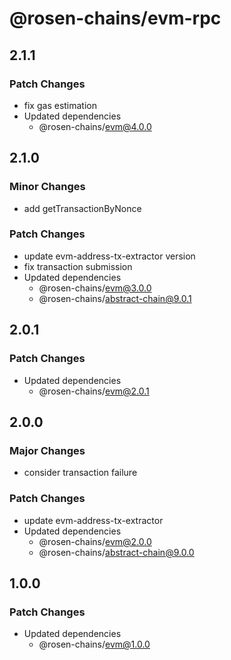 # @rosen-chains/evm-rpc

## 2.1.1

### Patch Changes

- fix gas estimation
- Updated dependencies
  - @rosen-chains/evm@4.0.0

## 2.1.0

### Minor Changes

- add getTransactionByNonce

### Patch Changes

- update evm-address-tx-extractor version
- fix transaction submission
- Updated dependencies
  - @rosen-chains/evm@3.0.0
  - @rosen-chains/abstract-chain@9.0.1

## 2.0.1

### Patch Changes

- Updated dependencies
  - @rosen-chains/evm@2.0.1

## 2.0.0

### Major Changes

- consider transaction failure

### Patch Changes

- update evm-address-tx-extractor
- Updated dependencies
  - @rosen-chains/evm@2.0.0
  - @rosen-chains/abstract-chain@9.0.0

## 1.0.0

### Patch Changes

- Updated dependencies
  - @rosen-chains/evm@1.0.0
